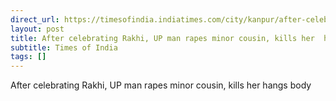 ```yaml
---
direct_url: https://timesofindia.indiatimes.com/city/kanpur/after-celebrating-rakshabandhan-up-man-rapes-minor-cousin-kills-her-hangs-body-to-stage-suicide/articleshow/123272539.cms
layout: post
title: After celebrating Rakhi, UP man rapes minor cousin, kills her  hangs body
subtitle: Times of India
tags: []
---
```


After celebrating Rakhi, UP man rapes minor cousin, kills her  hangs body
